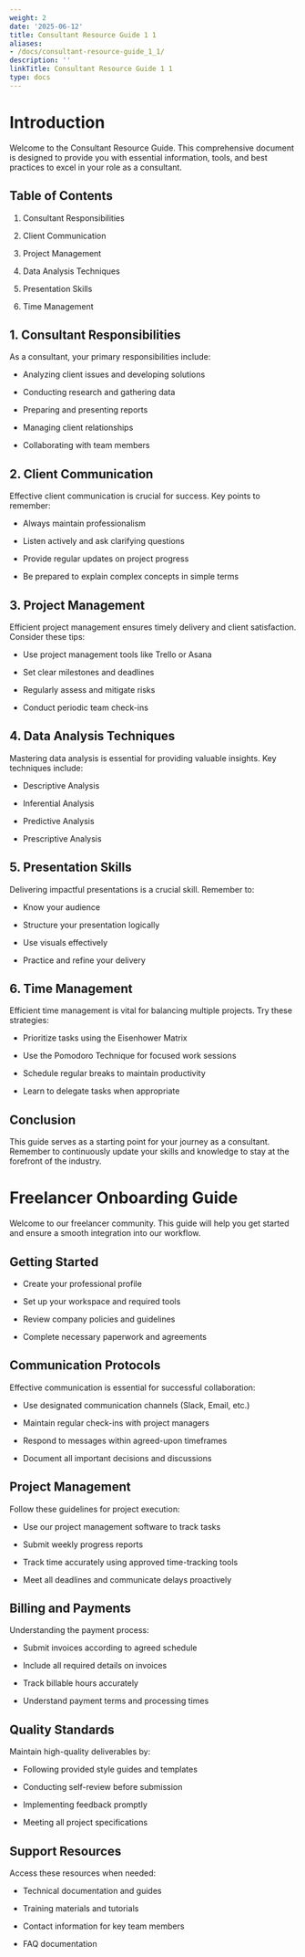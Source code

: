 ```yaml
---
weight: 2
date: '2025-06-12'
title: Consultant Resource Guide 1 1
aliases:
- /docs/consultant-resource-guide_1_1/
description: ''
linkTitle: Consultant Resource Guide 1 1
type: docs
---
```


# Introduction

Welcome to the Consultant Resource Guide. This comprehensive document is designed to provide you with essential information, tools, and best practices to excel in your role as a consultant.

## Table of Contents

1. Consultant Responsibilities

1. Client Communication

1. Project Management

1. Data Analysis Techniques

1. Presentation Skills

1. Time Management

## 1. Consultant Responsibilities

As a consultant, your primary responsibilities include:

- Analyzing client issues and developing solutions

- Conducting research and gathering data

- Preparing and presenting reports

- Managing client relationships

- Collaborating with team members

## 2. Client Communication

Effective client communication is crucial for success. Key points to remember:

- Always maintain professionalism

- Listen actively and ask clarifying questions

- Provide regular updates on project progress

- Be prepared to explain complex concepts in simple terms

## 3. Project Management

Efficient project management ensures timely delivery and client satisfaction. Consider these tips:

- Use project management tools like Trello or Asana

- Set clear milestones and deadlines

- Regularly assess and mitigate risks

- Conduct periodic team check-ins

## 4. Data Analysis Techniques

Mastering data analysis is essential for providing valuable insights. Key techniques include:

- Descriptive Analysis

- Inferential Analysis

- Predictive Analysis

- Prescriptive Analysis

## 5. Presentation Skills

Delivering impactful presentations is a crucial skill. Remember to:

- Know your audience

- Structure your presentation logically

- Use visuals effectively

- Practice and refine your delivery

## 6. Time Management

Efficient time management is vital for balancing multiple projects. Try these strategies:

- Prioritize tasks using the Eisenhower Matrix

- Use the Pomodoro Technique for focused work sessions

- Schedule regular breaks to maintain productivity

- Learn to delegate tasks when appropriate

## Conclusion

This guide serves as a starting point for your journey as a consultant. Remember to continuously update your skills and knowledge to stay at the forefront of the industry.

<!-- Unsupported block type: callout -->



# Freelancer Onboarding Guide

Welcome to our freelancer community. This guide will help you get started and ensure a smooth integration into our workflow.

## Getting Started

- Create your professional profile

- Set up your workspace and required tools

- Review company policies and guidelines

- Complete necessary paperwork and agreements

## Communication Protocols

Effective communication is essential for successful collaboration:

- Use designated communication channels (Slack, Email, etc.)

- Maintain regular check-ins with project managers

- Respond to messages within agreed-upon timeframes

- Document all important decisions and discussions

## Project Management

Follow these guidelines for project execution:

- Use our project management software to track tasks

- Submit weekly progress reports

- Track time accurately using approved time-tracking tools

- Meet all deadlines and communicate delays proactively

## Billing and Payments

Understanding the payment process:

- Submit invoices according to agreed schedule

- Include all required details on invoices

- Track billable hours accurately

- Understand payment terms and processing times

## Quality Standards

Maintain high-quality deliverables by:

- Following provided style guides and templates

- Conducting self-review before submission

- Implementing feedback promptly

- Meeting all project specifications

## Support Resources

Access these resources when needed:

- Technical documentation and guides

- Training materials and tutorials

- Contact information for key team members

- FAQ documentation

<!-- Unsupported block type: callout -->

<!-- Unsupported block type: toggle -->